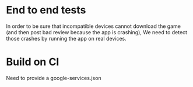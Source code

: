 # End to end tests

In order to be sure that incompatible devices cannot download the game (and then post bad review because the app is crashing),
We need to detect those crashes by running the app on real devices.

# Build on CI

Need to provide a google-services.json
